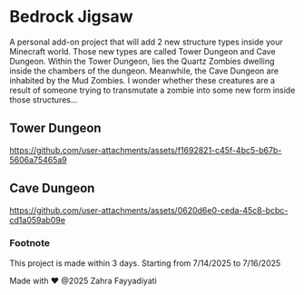﻿# Bedrock Jigsaw
A personal add-on project that will add 2 new structure types inside your Minecraft world. Those new types are called Tower Dungeon and Cave Dungeon. Within the Tower Dungeon, lies the Quartz Zombies dwelling inside the chambers of the dungeon. Meanwhile, the Cave Dungeon are inhabited by the Mud Zombies. I wonder whether these creatures are a result of someone trying to transmutate a zombie into some new form inside those structures...

## Tower Dungeon



https://github.com/user-attachments/assets/f1692821-c45f-4bc5-b67b-5606a75465a9



## Cave Dungeon

https://github.com/user-attachments/assets/0620d6e0-ceda-45c8-bcbc-cd1a059ab09e

### Footnote
This project is made within 3 days. Starting from 7/14/2025 to 7/16/2025

Made with ❤️ @2025 Zahra Fayyadiyati 
